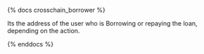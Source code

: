 {% docs crosschain_borrower %}

Its the address of the user who is Borrowing or repaying the loan, depending on the action.

{% enddocs %}